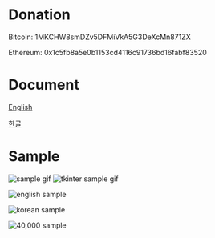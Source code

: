 # Donation
Bitcoin: 1MKCHW8smDZv5DFMiVkA5G3DeXcMn871ZX

Ethereum: 0x1c5fb8a5e0b1153cd4116c91736bd16fabf83520


# Document
[English](https://white.seolpyo.com/entry/148/)

[한글](https://white.seolpyo.com/entry/147/)


# Sample
<img alt="sample gif" src="https://github.com/white-seolpyo/seolpyo-mplchart/blob/main/images/sample.gif?raw=true">

<img alt="tkinter sample gif" src="https://github.com/white-seolpyo/seolpyo-mplchart/blob/main/images/with%20tkinter.gif?raw=true">

![english sample](https://raw.githubusercontent.com/white-seolpyo/seolpyo-mplchart/refs/heads/main/images/change%20format.png)

![korean sample](https://github.com/white-seolpyo/seolpyo-mplchart/blob/main/images/sample%20kor.png?raw=true)

<img alt="40,000 sample" src="https://github.com/white-seolpyo/seolpyo-mplchart/blob/main/images/40000.gif?raw=true">
